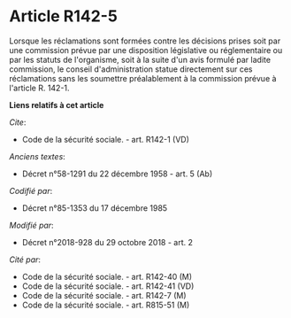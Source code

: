 # Article R142-5

Lorsque les réclamations sont formées contre les décisions prises soit par une commission prévue par une disposition
législative ou réglementaire ou par les statuts de l'organisme, soit à la suite d'un avis formulé par ladite commission, le
conseil d'administration statue directement sur ces réclamations sans les soumettre préalablement à la commission prévue à
l'article R. 142-1.

**Liens relatifs à cet article**

_Cite_:

  - Code de la sécurité sociale. - art. R142-1 (VD)

_Anciens textes_:

  - Décret n°58-1291 du 22 décembre 1958 - art. 5 (Ab)

_Codifié par_:

  - Décret n°85-1353 du 17 décembre 1985

_Modifié par_:

  - Décret n°2018-928 du 29 octobre 2018 - art. 2

_Cité par_:

  - Code de la sécurité sociale. - art. R142-40 (M)
  - Code de la sécurité sociale. - art. R142-41 (VD)
  - Code de la sécurité sociale. - art. R142-7 (M)
  - Code de la sécurité sociale. - art. R815-51 (M)
